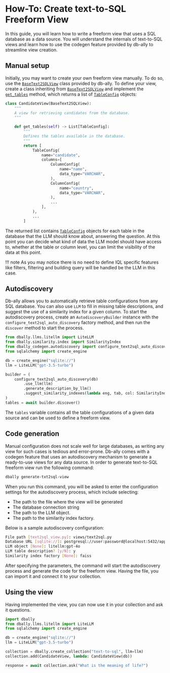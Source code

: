 # How-To: Create text-to-SQL Freeform View

In this guide, you will learn how to write a freeform view that uses a SQL database as a data source. You will understand the internals of text-to-SQL views and learn how to use the codegen feature provided by db-ally to streamline view creation.

## Manual setup

Initially, you may want to create your own freeform view manually. To do so, use the [`BaseText2SQLView`](../reference/views/text-to-sql.md#dbally.views.freeform.text2sql.view.BaseText2SQLView) class provided by db-ally. To define your view, create a class inheriting from [`BaseText2SQLView`](../reference/views/text-to-sql.md#dbally.views.freeform.text2sql.view.BaseText2SQLView) and implement the [`get_tables`](../reference/views/text-to-sql.md#dbally.views.freeform.text2sql.view.BaseText2SQLView.get_tables) method, which returns a list of [`TableConfig`](../reference/views/text-to-sql.md#dbally.views.freeform.text2sql.config.TableConfig) objects:

```python
class CandidateView(BaseText2SQLView):
    """
    A view for retrieving candidates from the database.
    """

    def get_tables(self) -> List[TableConfig]:
        """
        Defines the tables available in the database.
        """
        return [
            TableConfig(
                name="candidate",
                columns=[
                    ColumnConfig(
                        name="name",
                        data_type="VARCHAR",
                    ),
                    ColumnConfig(
                        name="country",
                        data_type="VARCHAR",
                    ),
                    ...
                ],
            ),
            ...
        ]
```

The returned list contains [`TableConfig`](../reference/views/text-to-sql.md#dbally.views.freeform.text2sql.config.TableConfig) objects for each table in the database that the LLM should know about, answering the question. At this point you can decide what kind of data the LLM model should have access to, whether at the table or column level, you can limit the visibility of the data at this point.

!!! note
    As you may notice there is no need to define IQL specific features like filters, filtering and building query will be handled be the LLM in this case.

## Autodiscovery

Db-ally allows you to automatically retrieve table configurations from any SQL database. You can also use `LLM` to fill in missing table descriptions, and suggest the use of a similarity index for a given column. To start the autodiscovery process, create an `AutodiscoveryBuilder` instance with the `configure_text2sql_auto_discovery` factory method, and then run the `discover` method to start the process.

```python
from dbally.llms.litellm import LiteLLM
from dbally.similarity.index import SimilarityIndex
from dbally_codegen.autodiscovery import configure_text2sql_auto_discovery
from sqlalchemy import create_engine

db = create_engine("sqlite://")
llm = LiteLLM("gpt-3.5-turbo")

builder = (
    configure_text2sql_auto_discovery(db)
        .use_llm(llm)
        .generate_description_by_llm()
        .suggest_similarity_indexes(lambda eng, tab, col: SimilarityIndex(...))
)
tables = await builder.discover()
```

The `tables` variable contains all the table configurations of a given data source and can be used to define a freeform view.

## Code generation

Manual configuration does not scale well for large databases, as writing any view for such cases is tedious and error-prone. Db-ally comes with a codegen feature that uses an autodiscovery mechanism to generate a ready-to-use views for any data source. In order to generate text-to-SQL freeform view run the following command:

```bash
dbally generate-txt2sql-view
```

When you run this command, you will be asked to enter the configuration settings for the autodiscovery process, which include selecting:

- The path to the file where the view will be generated
- The database connection string
- The path to the LLM object.
- The path to the similarity index factory.

Below is a sample autodiscovery configuration:

```bash
File path [text2sql_view.py]: views/text2sql.py
Database URL [sqlite://]: postgresql://user:password@localhost:5432/app
LLM object [None]: litellm:gpt-4o
LLM table description? [y/N]: y
Similarity index factory [None]: faiss
```

After specifying the parameters, the command will start the autodiscovery process and generate the code for the freeform view. Having the file, you can import it and connect it to your collection.

## Using the view

Having implemented the view, you can now use it in your collection and ask it questions.

```python
import dbally
from dbally.llms.litellm import LiteLLM
from sqlalchemy import create_engine

db = create_engine("sqlite://")
llm = LiteLLM("gpt-3.5-turbo")

collection = dbally.create_collection("text-to-sql", llm=llm)
collection.add(CandidateView, lambda: CandidateView(db))

response = await collection.ask("What is the meaning of life?")
```
